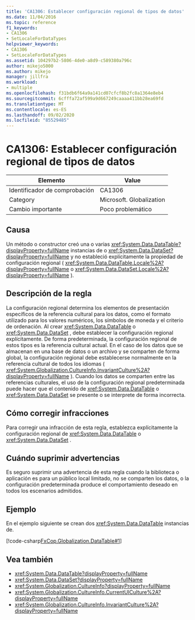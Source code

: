 ```yaml
---
title: 'CA1306: Establecer configuración regional de tipos de datos'
ms.date: 11/04/2016
ms.topic: reference
f1_keywords:
- CA1306
- SetLocaleForDataTypes
helpviewer_keywords:
- CA1306
- SetLocaleForDataTypes
ms.assetid: 104297b2-5806-4de0-a8d9-c589380a796c
author: mikejo5000
ms.author: mikejo
manager: jillfra
ms.workload:
- multiple
ms.openlocfilehash: f31bdb6f64a9a141cd07cfcf8b2fc8a1364e8eb4
ms.sourcegitcommit: 6cfffa72af599a9d667249caaaa411bb28ea69fd
ms.translationtype: MT
ms.contentlocale: es-ES
ms.lasthandoff: 09/02/2020
ms.locfileid: "85529485"
---
```

# <a name="ca1306-set-locale-for-data-types"></a>CA1306: Establecer configuración regional de tipos de datos

|Elemento|Value|
|-|-|
|Identificador de comprobación|CA1306|
|Category|Microsoft. Globalization|
|Cambio importante|Poco problemático|

## <a name="cause"></a>Causa
Un método o constructor creó una o varias <xref:System.Data.DataTable?displayProperty=fullName> instancias de o <xref:System.Data.DataSet?displayProperty=fullName> y no estableció explícitamente la propiedad de configuración regional ( <xref:System.Data.DataTable.Locale%2A?displayProperty=fullName> o <xref:System.Data.DataSet.Locale%2A?displayProperty=fullName> ).

## <a name="rule-description"></a>Descripción de la regla
La configuración regional determina los elementos de presentación específicos de la referencia cultural para los datos, como el formato utilizado para los valores numéricos, los símbolos de moneda y el criterio de ordenación. Al crear <xref:System.Data.DataTable> o <xref:System.Data.DataSet> , debe establecer la configuración regional explícitamente. De forma predeterminada, la configuración regional de estos tipos es la referencia cultural actual. En el caso de los datos que se almacenan en una base de datos o un archivo y se comparten de forma global, la configuración regional debe establecerse normalmente en la referencia cultural de todos los idiomas ( <xref:System.Globalization.CultureInfo.InvariantCulture%2A?displayProperty=fullName> ). Cuando los datos se comparten entre las referencias culturales, el uso de la configuración regional predeterminada puede hacer que el contenido de <xref:System.Data.DataTable> o <xref:System.Data.DataSet> se presente o se interprete de forma incorrecta.

## <a name="how-to-fix-violations"></a>Cómo corregir infracciones
Para corregir una infracción de esta regla, establezca explícitamente la configuración regional de <xref:System.Data.DataTable> o <xref:System.Data.DataSet> .

## <a name="when-to-suppress-warnings"></a>Cuándo suprimir advertencias
Es seguro suprimir una advertencia de esta regla cuando la biblioteca o aplicación es para un público local limitado, no se comparten los datos, o la configuración predeterminada produce el comportamiento deseado en todos los escenarios admitidos.

## <a name="example"></a>Ejemplo
En el ejemplo siguiente se crean dos <xref:System.Data.DataTable> instancias de.

[!code-csharp[FxCop.Globalization.DataTable#1](../code-quality/codesnippet/CSharp/ca1306-set-locale-for-data-types_1.cs)]

## <a name="see-also"></a>Vea también

- <xref:System.Data.DataTable?displayProperty=fullName>
- <xref:System.Data.DataSet?displayProperty=fullName>
- <xref:System.Globalization.CultureInfo?displayProperty=fullName>
- <xref:System.Globalization.CultureInfo.CurrentUICulture%2A?displayProperty=fullName>
- <xref:System.Globalization.CultureInfo.InvariantCulture%2A?displayProperty=fullName>
